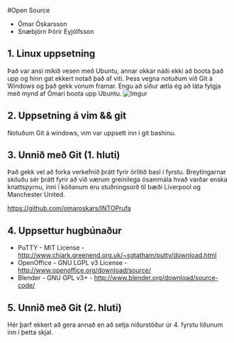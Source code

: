 #Open Source

* Ómar Óskarsson
* Snæbjörn Þórir Eyjólfsson

## 1. Linux uppsetning

Það var ansi mikið vesen með Ubuntu, annar okkar náði ekki að boota það upp og hinn gat ekkert notað það af viti. Þess
vegna notuðum við Git á Windows og það gekk vonum framar. Engu að síður ætla ég að láta fylgja með mynd af Ómari boota upp Ubuntu.
![Imgur](http://i.imgur.com/WxV8J1u.jpg?1)

## 2. Uppsetning á vim && git

Notuðum Git á windows, vim var uppsett inn í git bashinu.

## 3. Unnið með Git (1. hluti)

Það gekk vel að forka verkefnið þrátt fyrir örlítið basl í fyrstu. Breytingarnar skiluðu sér þrátt fyrir að við værum greinilega
ósammála hvað varðar enska knattspyrnu, inni í kóðanum eru stuðningsorð til bæði Liverpool og Manchester United.

https://github.com/omaroskars/INTOPrufa

## 4. Uppsettur hugbúnaður

* PuTTY - MIT License - http://www.chiark.greenend.org.uk/~sgtatham/putty/download.html
* OpenOffice - GNU LGPL v3 License - http://www.openoffice.org/download/source/
* Blender - GNU GPL v3+ - http://www.blender.org/download/source-code/

## 5. Unnið með Git (2. hluti)

Hér þarf ekkert að gera annað en að setja niðurstöður úr 4. fyrstu liðunum inn í þetta skjal.
